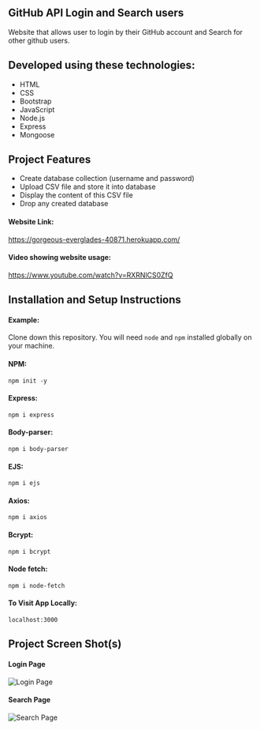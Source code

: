 ## GitHub API Login and Search users

Website that allows user to login by their GitHub account and Search for other github users.

## Developed using these technologies:
* HTML
* CSS
* Bootstrap
* JavaScript
* Node.js
* Express
* Mongoose

## Project Features

* Create database collection (username and password)
* Upload CSV file and store it into database
* Display the content of this CSV file
* Drop any created database

#### Website Link:

<a href="https://gorgeous-everglades-40871.herokuapp.com/">https://gorgeous-everglades-40871.herokuapp.com/</a>

#### Video showing website usage:

<a href="https://www.youtube.com/watch?v=RXRNlCS0ZfQ">https://www.youtube.com/watch?v=RXRNlCS0ZfQ</a>

## Installation and Setup Instructions

#### Example:  

Clone down this repository. You will need `node` and `npm` installed globally on your machine.  

#### NPM:
`npm init -y`  

#### Express:
`npm i express`  

#### Body-parser:
`npm i body-parser`  

#### EJS:
`npm i ejs`  

#### Axios:
`npm i axios`  

#### Bcrypt:
`npm i bcrypt`  

#### Node fetch:
`npm i node-fetch`  

#### To Visit App Locally:

`localhost:3000`  

## Project Screen Shot(s)
#### Login Page
![Login Page](https://i.ibb.co/gtSxySh/Git-Hub-output1.png)

#### Search Page
![Search Page](https://i.ibb.co/jrRHDx4/Git-Hub-output2.png)
